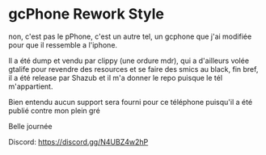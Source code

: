 # gcPhone Rework Style
 
non, c'est pas le pPhone, c'est un autre tel, un gcphone que j'ai modifiée pour que il ressemble a l'iphone.

Il a été dump et vendu par clippy (une ordure mdr), qui a d'ailleurs volée gtalife pour revendre des resources et se faire des smics au black, fin bref, il a été release par Shazub et il m'a donner le repo puisque le tél m'appartient.

Bien entendu aucun support sera fourni pour ce téléphone puisqu'il a été publié contre mon plein gré

Belle journée

Discord: https://discord.gg/N4UBZ4w2hP
